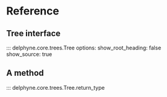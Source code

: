 # Reference

## Tree interface

::: delphyne.core.trees.Tree
    options:
      show_root_heading: false
      show_source: true

## A method

::: delphyne.core.trees.Tree.return_type